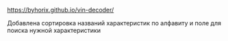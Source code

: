 https://byhorix.github.io/vin-decoder/

Добавлена сортировка названий характеристик по алфавиту и поле для поиска нужной характеристики
